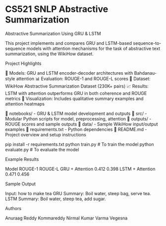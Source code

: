 # CS521 SNLP Abstractive Summarization
Abstractive Summarization Using GRU &amp; LSTM

This project implements and compares GRU and LSTM-based sequence-to-sequence models with attention mechanisms for the task of abstractive text summarization, using the WikiHow dataset.

Project Highlights


📘 Models: GRU and LSTM encoder-decoder architectures with Bahdanau-style attention
📊 Evaluation: ROUGE-1 and ROUGE-L scores
🧪 Dataset: WikiHow Abstractive Summarization Dataset (230K+ pairs)
📈 Results: LSTM with attention outperforms GRU in both coherence and ROUGE metrics
📎 Visualization: Includes qualitative summary examples and attention heatmaps

📁 notebooks/          - GRU & LSTM model development and outputs
📁 src/                - Modular Python scripts for model, preprocessing, attention
📁 outputs/            - ROUGE scores and sample outputs
📁 data/               - Sample WikiHow input/output examples
📄 requirements.txt    - Python dependencies
📄 README.md           - Project overview and setup instructions


pip install -r requirements.txt
python train.py    # To train the model
python evaluate.py # To evaluate the model


Example Results

Model	            ROUGE-1	      ROUGE-L
GRU + Attention	   0.412	       0.398
LSTM + Attention	 0.471	       0.456


Sample Output


Input: how to make tea
GRU Summary: Boil water, steep bag, serve tea.
LSTM Summary: Boil water, steep tea, add sugar.

Authors


Anuraag Reddy Kommareddy
Nirmal Kumar Varma Vegesna

